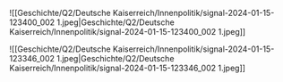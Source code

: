 ![[Geschichte/Q2/Deutsche Kaiserreich/Innenpolitik/signal-2024-01-15-123400_002 1.jpeg|Geschichte/Q2/Deutsche Kaiserreich/Innenpolitik/signal-2024-01-15-123400_002 1.jpeg]]

![[Geschichte/Q2/Deutsche Kaiserreich/Innenpolitik/signal-2024-01-15-123346_002 1.jpeg|Geschichte/Q2/Deutsche Kaiserreich/Innenpolitik/signal-2024-01-15-123346_002 1.jpeg]]